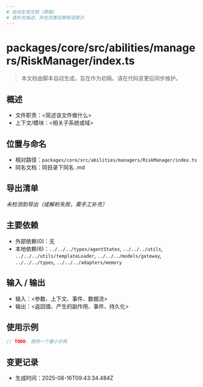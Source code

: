 ```yaml
---
# 自动生成文档（草稿）
# 请补充描述，并在完善后移除该提示
---
```


# packages/core/src/abilities/managers/RiskManager/index.ts

> 本文档由脚本自动生成，旨在作为初稿。请在代码变更后同步维护。

## 概述

- 文件职责：<简述该文件做什么>
- 上下文/模块：<相关子系统或域>

## 位置与命名

- 相对路径：`packages/core/src/abilities/managers/RiskManager/index.ts`
- 同名文档：同目录下同名 .md

## 导出清单

_未检测到导出（或解析失败，需手工补充）_

## 主要依赖

- 外部依赖(0)：无
- 本地依赖(6)：`../../../types/agentStates`, `../../../utils`, `../../../utils/templateLoader`, `../../../models/gateway`, `../../../types`, `../../../adapters/memory`

## 输入 / 输出

- 输入：<参数、上下文、事件、数据流>
- 输出：<返回值、产生的副作用、事件、持久化>

## 使用示例

~~~ts
// TODO: 提供一个最小示例
~~~

## 变更记录

- 生成时间：2025-08-16T09:43:34.484Z
